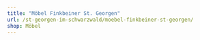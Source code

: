 ```yaml
---
title: "Möbel Finkbeiner St. Georgen"
url: /st-georgen-im-schwarzwald/moebel-finkbeiner-st-georgen/
shop: Möbel
---
```

